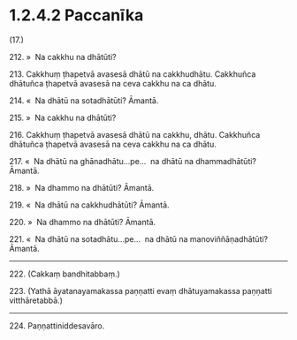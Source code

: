 # 1.2.4.2 Paccanīka

(17.)

212\. »  Na cakkhu na dhātūti?

213\. Cakkhuṃ ṭhapetvā avasesā dhātū na cakkhudhātu. Cakkhuñca dhātuñca ṭhapetvā avasesā na ceva cakkhu na ca dhātu.

214\. «  Na dhātū na sotadhātūti? Āmantā.

215\. »  Na cakkhu na dhātūti?

216\. Cakkhuṃ ṭhapetvā avasesā dhātū na cakkhu, dhātu. Cakkhuñca dhātuñca ṭhapetvā avasesā na ceva cakkhu na ca dhātu.

217\. «  Na dhātū na ghānadhātu…pe…  na dhātū na dhammadhātūti? Āmantā.

218\. »  Na dhammo na dhātūti? Āmantā.

219\. «  Na dhātū na cakkhudhātūti? Āmantā.

220\. »  Na dhammo na dhātūti? Āmantā.

221\. «  Na dhātū na sotadhātu…pe…  na dhātū na manoviññāṇadhātūti? Āmantā.

---

222\. (Cakkaṃ bandhitabbaṃ.)

223\. (Yathā āyatanayamakassa paṇṇatti evaṃ dhātuyamakassa paṇṇatti vitthāretabbā.)

---

224\. Paṇṇattiniddesavāro.
